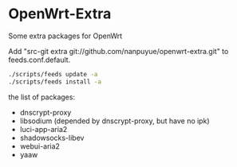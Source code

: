OpenWrt-Extra
=============

Some extra packages for OpenWrt

Add "src-git extra git://github.com/nanpuyue/openwrt-extra.git" to feeds.conf.default.

```bash
./scripts/feeds update -a
./scripts/feeds install -a
```

the list of packages:
* dnscrypt-proxy
* libsodium (depended by dnscrypt-proxy, but have no ipk)
* luci-app-aria2
* shadowsocks-libev
* webui-aria2
* yaaw
